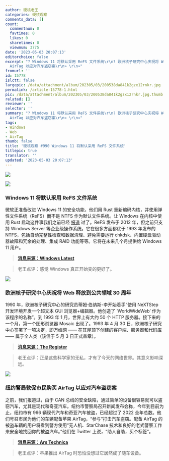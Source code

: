 ```yaml
---
author: 硬核老王
categories: 硬核观察
comments_data: []
count:
  commentnum: 0
  favtimes: 0
  likes: 0
  sharetimes: 0
  viewnum: 3775
date: '2023-05-03 20:07:13'
editorchoice: false
excerpt: "? Windows 11 将默认采用 ReFS 文件系统\r\n? 欧洲核子研究中心庆祝将 Web 释放到公共领域 30 周年\r\n? 纽约警局敦促市民购买
  AirTag 以应对汽车盗窃案\r\n» \r\n»"
fromurl: ''
id: 15778
islctt: false
largepic: /data/attachment/album/202305/03/200538da841k2gzx12rnkr.jpg
permalink: /article-15778-1.html
pic: /data/attachment/album/202305/03/200538da841k2gzx12rnkr.jpg.thumb.jpg
related: []
reviewer: ''
selector: ''
summary: "? Windows 11 将默认采用 ReFS 文件系统\r\n? 欧洲核子研究中心庆祝将 Web 释放到公共领域 30 周年\r\n? 纽约警局敦促市民购买
  AirTag 以应对汽车盗窃案\r\n» \r\n»"
tags:
- Windows
- Web
- AirTag
thumb: false
title: '硬核观察 #990 Windows 11 将默认采用 ReFS 文件系统'
titlepic: true
translator: ''
updated: '2023-05-03 20:07:13'
---
```


![](/data/attachment/album/202305/03/200538da841k2gzx12rnkr.jpg)


![](/data/attachment/album/202305/03/200547fchyfbra5gb3f38y.jpg)


### Windows 11 将默认采用 ReFS 文件系统


微软正准备改进 Windows 11 的安全功能，他们用 Rust 重新编码内核，并使用弹性文件系统（ReFS）而不是 NTFS 作为默认文件系统。让 Windows 在内核中使用 Rust 启动这件事我们之前已经 [报道](/article-15763-1.html) 过了。ReFS 发布于 2012 年，但之前只支持 Windows Server 等企业级操作系统。它在很多方面都优于 1993 年发布的 NTFS，包括自动完整性检查和数据清理、避免需要运行 chkdsk、内置硬盘驱动器故障和冗余的处理、集成 RAID 功能等等。它将在未来几个月提供给 Windows 11 用户。



> 
> **[消息来源：Windows Latest](https://www.windowslatest.com/2023/05/02/windows-11-updates-booting-with-rust-refs-instead-of-ntfs-file-system/)**
> 
> 
> 



> 
> 老王点评：感觉 Windows 真正开始变的更好了。
> 
> 
> 


![](/data/attachment/album/202305/03/200559dz3rikroopi6rh11.jpg)


### 欧洲核子研究中心庆祝将 Web 释放到公共领域 30 周年


1990 年，欧洲核子研究中心的研究员蒂姆·伯纳斯-李开始着手“使用 NeXTStep 开发环境开发一个超文本 GUI 浏览器+编辑器。他创造了 ‘WorldWideWeb’ 作为该程序的名称”。到 1993 年 1 月，世界上有大约 50 个 HTTP 服务器。接下来的一个月，第一个图形浏览器 Mosaic 出现了。1993 年 4 月 30 日，欧洲核子研究中心签署了一项决定，即万维网 —— 在其屋顶下创建的客户端、服务器和代码库 —— 属于全人类（该信于 5 月 3 日正式盖章）。







> 
> **[消息来源：The Register](https://www.theregister.com/2023/05/02/world_wide_web_30th_anniversary/)**
> 
> 
> 



> 
> 老王点评：正是这些科学家的无私，才有了今天的网络世界。其意义影响深远。
> 
> 
> 


![](/data/attachment/album/202305/03/200639ae9cpc1yz04j2kj8.jpg)


### 纽约警局敦促市民购买 AirTag 以应对汽车盗窃案


之前，我们报道过，由于 CAN 总线的安全缺陷，通过简单的设备很容易就可以盗窃汽车，尤其是现代和奇亚汽车。纽约市警察局召开新闻发布会称，今年到目前为止，纽约市有 966 辆现代汽车和奇亚汽车被盗，已经超过了 2022 全年总数。他们号召市民为他们的车辆配备苹果 AirTag，“参与”打击汽车盗窃。配备 AirTag 的被盗车辆的用户将看到警方使用“无人机、StarChase 技术和良好的老式警察工作来安全地找回你的被盗汽车。”他们在 Twitter 上说，“助人自助，买个标签”。



> 
> **[消息来源：Ars Technica](https://arstechnica.com/gadgets/2023/05/nypd-urges-citizens-to-buy-airtags-to-fight-surge-in-car-thefts/)**
> 
> 
> 



> 
> 老王点评：苹果推出 AirTag 时恐怕没想过它居然成了随车设备。
> 
> 
>